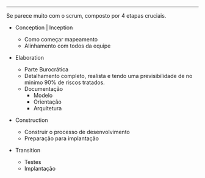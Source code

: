 ---

Se parece muito com o scrum, composto por 4 etapas cruciais.

- Conception | Inception
    - Como começar mapeamento
    - Alinhamento com todos da equipe
- Elaboration
    - Parte Burocrática
    - Detalhamento completo, realista e tendo uma previsibilidade de no minimo 90% de riscos tratados.
    - Documentação
        - Modelo
        - Orientação
        - Arquitetura
- Construction
    - Construir o processo de desenvolvimento
    - Preparação para implantação
- Transition
    
    - Testes
    - Implantação